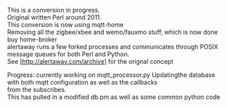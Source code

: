 This is a conversion in progress.    
Original written Perl around 2011.  
This conversion is now using mqtt-home   
Removing all the zigbee/xbee and wemo/fauxmo stuff, which is now done buy home-broker   
alertaway runs a few forked processes and communicates through POSIX message queues for both Perl and Python.     
See [http://alertaway.com/archive] for the orignal concept

Progress:
currently working on mqtt_processor.py
Updatingthe database with both mqtt configuration as well as the callbacks   
from the subscribes.   
This has pulled in a modified db.pm as well as some common python code   

